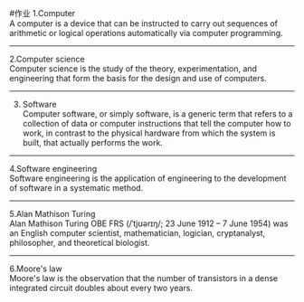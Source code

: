 #作业
1.Computer   
A computer is a device that can be instructed to carry out sequences of arithmetic or logical operations automatically via computer programming.
***
2.Computer science   
Computer science is the study of the theory, experimentation, and engineering that form the basis for the design and use of computers.
***
3. Software   
Computer software, or simply software, is a generic term that refers to a collection of data or computer instructions that tell the computer how to work, in contrast to the physical hardware from which the system is built, that actually performs the work. 
***
4.Software engineering   
Software engineering is the application of engineering to the development of software in a systematic method.
***
5.Alan Mathison Turing   
Alan Mathison Turing OBE FRS (/ˈtjʊərɪŋ/; 23 June 1912 – 7 June 1954) was an English computer scientist, mathematician, logician, cryptanalyst, philosopher, and theoretical biologist.
***
6.Moore's law     
Moore's law is the observation that the number of transistors in a dense integrated circuit doubles about every two years.